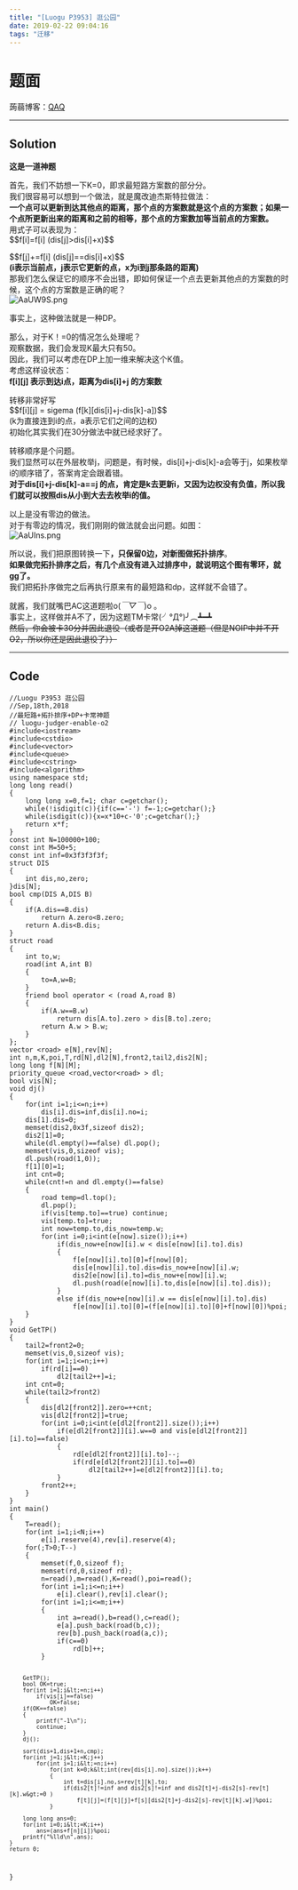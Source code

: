 ```yaml
---
title: "[Luogu P3953] 逛公园"
date: 2019-02-22 09:04:16
tags: "迁移"
---
```

<h1>题面</h1>
<p>蒟蒻博客：<a href="https://www.luogu.org/problemnew/show/P3953" target="_blank"  rel="nofollow" >QAQ</a></p>
<hr />
<h2>Solution</h2>
<p><strong>这是一道神题</strong></p>
<p>首先，我们不妨想一下K=0，即求最短路方案数的部分分。<br />
我们很容易可以想到一个做法，就是魔改迪杰斯特拉做法：<br />
<strong>一个点可以更新到达其他点的距离，那个点的方案数就是这个点的方案数；如果一个点所更新出来的距离和之前的相等，那个点的方案数加等当前点的方案数。</strong><br />
用式子可以表现为：<br />
$$f[i]=f[i] (dis[j]>dis[i]+x)$$</p>
<p>$$f[j]+=f[i] (dis[j]==dis[i]+x)$$<br />
<strong>(i表示当前点，j表示它更新的点，x为i到j那条路的距离)</strong><br />
那我们怎么保证它的顺序不会出错，即如何保证一个点去更新其他点的方案数的时候，这个点的方案数是正确的呢？<br />
<img src="https://s2.ax1x.com/2019/03/27/AaUW9S.png" alt="AaUW9S.png" /></p>
<p>事实上，这种做法就是一种DP。</p>
<p>那么，对于K！=0的情况怎么处理呢？<br />
观察数据，我们会发现K最大只有50。<br />
因此，我们可以考虑在DP上加一维来解决这个K值。<br />
考虑这样设状态：<br />
<strong>f[i][j] 表示到达i点，距离为dis[i]+j 的方案数</strong></p>
<p>转移非常好写<br />
$$f[i][j] = sigema (f[k][dis[i]+j-dis[k]-a])$$<br />
(k为直接连到i的点，a表示它们之间的边权)<br />
初始化其实我们在30分做法中就已经求好了。</p>
<p>转移顺序是个问题。<br />
我们显然可以在外层枚举j，问题是，有时候，dis[i]+j-dis[k]-a会等于j，如果枚举i的顺序错了，答案肯定会跟着错。<br />
<strong>对于dis[i]+j-dis[k]-a==j 的点，肯定是k去更新i，又因为边权没有负值，所以我们就可以按照dis从小到大去去枚举i的值。</strong></p>
<p>以上是没有零边的做法。<br />
对于有零边的情况，我们刚刚的做法就会出问题。如图：<br />
<img src="https://s2.ax1x.com/2019/03/27/AaUIns.png" alt="AaUIns.png" /></p>
<p>所以说，我们把原图转换一下<strong>，只保留0边，对新图做拓扑排序</strong>。<br />
<strong>如果做完拓扑排序之后，有几个点没有进入过排序中，就说明这个图有零环，就gg了。</strong><br />
我们把拓扑序做完之后再执行原来有的最短路和dp，这样就不会错了。</p>
<p>就酱，我们就嘴巴AC这道题啦o(<em>￣▽￣</em>)o 。<br />
事实上，这样做并A不了，因为这题TM卡常(╯°Д°)╯︵┻━┻<br />
<del>然后，你会被卡30分并因此退役（或者是开O2A掉这道题（但是NOIP中并不开O2，所以你还是因此退役了））</del></p>
<hr />
<h2>Code</h2>
<pre><code class="language-cpp line-numbers">//Luogu P3953 逛公园
//Sep,18th,2018
//最短路+拓扑排序+DP+卡常神题
// luogu-judger-enable-o2
#include&lt;iostream&gt;
#include&lt;cstdio&gt;
#include&lt;vector&gt;
#include&lt;queue&gt;
#include&lt;cstring&gt;
#include&lt;algorithm&gt;
using namespace std;
long long read()
{
    long long x=0,f=1; char c=getchar();
    while(!isdigit(c)){if(c=='-') f=-1;c=getchar();}
    while(isdigit(c)){x=x*10+c-'0';c=getchar();}
    return x*f;
}
const int N=100000+100;
const int M=50+5;
const int inf=0x3f3f3f3f;
struct DIS
{
    int dis,no,zero;
}dis[N];
bool cmp(DIS A,DIS B)
{
    if(A.dis==B.dis)
        return A.zero&lt;B.zero;
    return A.dis&lt;B.dis;
}
struct road
{
    int to,w;
    road(int A,int B)
    {
        to=A,w=B;
    }
    friend bool operator &lt; (road A,road B)
    {
        if(A.w==B.w)
            return dis[A.to].zero &gt; dis[B.to].zero;
        return A.w &gt; B.w;
    }
};
vector &lt;road&gt; e[N],rev[N];
int n,m,K,poi,T,rd[N],dl2[N],front2,tail2,dis2[N];
long long f[N][M];
priority_queue &lt;road,vector&lt;road&gt; &gt; dl;
bool vis[N];
void dj()
{
    for(int i=1;i&lt;=n;i++)
        dis[i].dis=inf,dis[i].no=i;
    dis[1].dis=0;
    memset(dis2,0x3f,sizeof dis2);
    dis2[1]=0;
    while(dl.empty()==false) dl.pop();
    memset(vis,0,sizeof vis);
    dl.push(road(1,0));
    f[1][0]=1;
    int cnt=0;
    while(cnt!=n and dl.empty()==false)
    {
        road temp=dl.top();
        dl.pop();
        if(vis[temp.to]==true) continue;
        vis[temp.to]=true;
        int now=temp.to,dis_now=temp.w;
        for(int i=0;i&lt;int(e[now].size());i++)
            if(dis_now+e[now][i].w &lt; dis[e[now][i].to].dis)
            {
                f[e[now][i].to][0]=f[now][0];
                dis[e[now][i].to].dis=dis_now+e[now][i].w;
                dis2[e[now][i].to]=dis_now+e[now][i].w;
                dl.push(road(e[now][i].to,dis[e[now][i].to].dis));
            }
            else if(dis_now+e[now][i].w == dis[e[now][i].to].dis)
                f[e[now][i].to][0]=(f[e[now][i].to][0]+f[now][0])%poi;
    }
}
void GetTP()
{
    tail2=front2=0;
    memset(vis,0,sizeof vis);
    for(int i=1;i&lt;=n;i++)
        if(rd[i]==0)
            dl2[tail2++]=i;
    int cnt=0;
    while(tail2&gt;front2)
    {
        dis[dl2[front2]].zero=++cnt;
        vis[dl2[front2]]=true;
        for(int i=0;i&lt;int(e[dl2[front2]].size());i++)
            if(e[dl2[front2]][i].w==0 and vis[e[dl2[front2]][i].to]==false)
            {
                rd[e[dl2[front2]][i].to]--;
                if(rd[e[dl2[front2]][i].to]==0)
                    dl2[tail2++]=e[dl2[front2]][i].to;
            }
        front2++;
    }
}
int main()
{
    T=read();
    for(int i=1;i&lt;N;i++)
        e[i].reserve(4),rev[i].reserve(4);
    for(;T&gt;0;T--)
    {
        memset(f,0,sizeof f);
        memset(rd,0,sizeof rd);
        n=read(),m=read(),K=read(),poi=read();
        for(int i=1;i&lt;=n;i++)
            e[i].clear(),rev[i].clear();
        for(int i=1;i&lt;=m;i++)
        {
            int a=read(),b=read(),c=read();
            e[a].push_back(road(b,c));
            rev[b].push_back(road(a,c));
            if(c==0)
                rd[b]++;
        }

        GetTP();
        bool OK=true;
        for(int i=1;i&lt;=n;i++)
            if(vis[i]==false)
                OK=false;
        if(OK==false)
        {
            printf("-1\n");
            continue;
        }
        dj();

        sort(dis+1,dis+1+n,cmp);    
        for(int j=1;j&lt;=K;j++)
            for(int i=1;i&lt;=n;i++)
                for(int k=0;k&lt;int(rev[dis[i].no].size());k++)
                {
                    int t=dis[i].no,s=rev[t][k].to;
                    if(dis2[t]!=inf and dis2[s]!=inf and dis2[t]+j-dis2[s]-rev[t][k].w&gt;=0 )
                        f[t][j]=(f[t][j]+f[s][dis2[t]+j-dis2[s]-rev[t][k].w])%poi;
                }

        long long ans=0;
        for(int i=0;i&lt;=K;i++)
            ans=(ans+f[n][i])%poi;
        printf("%lld\n",ans);
    }
    return 0;
}

</code></pre>
